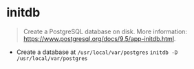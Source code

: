 # initdb
> Create a PostgreSQL database on disk.
> More information: <https://www.postgresql.org/docs/9.5/app-initdb.html>.

- Create a database at `/usr/local/var/postgres`
`initdb -D /usr/local/var/postgres`
